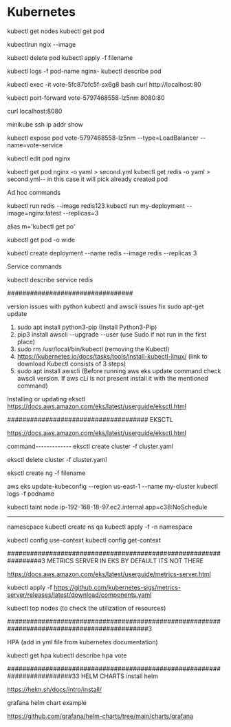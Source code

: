 # Kubernetes

kubectl get nodes
kubectl get pod

kubectlrun ngix --image <name>

kubectl delete pod <name>
kubectl apply -f filename 

kubectl logs -f pod-name nginx-
kubectl describe pod <name>

kubectl exec -it vote-5fc87bfc5f-sx6g8 bash
curl http://localhost:80

kubectl port-forward vote-5797468558-lz5nm 8080:80

curl localhost:8080

minikube ssh
ip addr show


kubectl expose pod vote-5797468558-lz5nm --type=LoadBalancer --name=vote-service

kubectl edit pod nginx<pod name>

kubectl get pod nginx -o yaml > second.yml
kubectl get redis -o yaml > second.yml-- in this case it will pick already created pod 

Ad hoc commands

kubectl run redis --image redis123
kubectl run my-deployment --image=nginx:latest --replicas=3


alias m='kubectl get po'

kubectl get pod -o wide


kubectl create deployment --name redis --image redis --replicas 3

Service commands 

kubectl describe service redis

#################################

version issues with python kubectl and awscli issues fix
sudo apt-get update 
1. sudo apt install python3-pip (Install Python3-Pip)
2. pip3 install awscli --upgrade --user (use Sudo if not run in the first place)
3. sudo rm /usr/local/bin/kubectl (removing the Kubectl)
4. https://kubernetes.io/docs/tasks/tools/install-kubectl-linux/ (link to download Kubectl consists of 3 steps)
5. sudo apt install awscli (Before running aws eks update command check awscli version. If aws cLi is not present install it with the mentioned command)

Installing or updating eksctl
https://docs.aws.amazon.com/eks/latest/userguide/eksctl.html


#####################################
EKSCTL

https://docs.aws.amazon.com/eks/latest/userguide/eksctl.html

command-------------
eksctl create cluster -f cluster.yaml

eksctl delete cluster -f cluster.yaml

eksctl create ng -f filename

aws eks update-kubeconfig --region us-east-1 --name my-cluster
kubectl logs -f podname


kubectl taint node ip-192-168-18-97.ec2.internal app=c38:NoSchedule

-----------------------------------

namescpace 
 kubectl create ns qa
kubectl apply -f <filename> -n namespace


kubectl config use-context <contect-name>
kubectl config get-context 

#################################################################3
METRICS SERVER IN EKS BY DEFAULT ITS NOT THERE 

https://docs.aws.amazon.com/eks/latest/userguide/metrics-server.html

kubectl apply -f https://github.com/kubernetes-sigs/metrics-server/releases/latest/download/components.yaml

kubectl top nodes  (to check the utilization of resources)


#############################################################################################3

HPA  (add in yml file from kubernetes documentation)

kubectl get hpa
kubectl describe hpa vote


#########################################################################33
HELM CHARTS
install helm

https://helm.sh/docs/intro/install/

grafana helm chart example

https://github.com/grafana/helm-charts/tree/main/charts/grafana